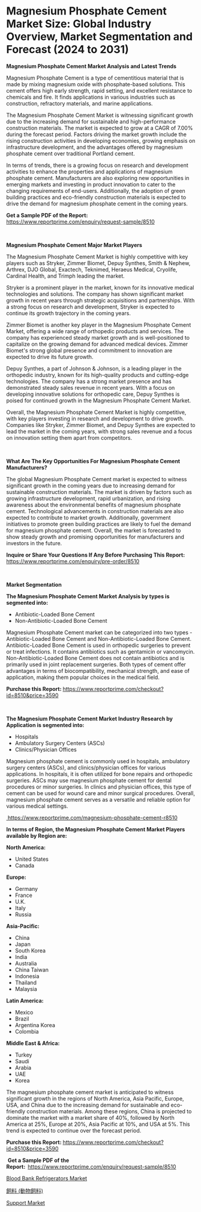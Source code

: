 <p><h1>Magnesium Phosphate Cement Market Size: Global Industry Overview, Market Segmentation and Forecast (2024 to 2031)</h1></p><p><strong>Magnesium Phosphate Cement Market Analysis and Latest Trends</strong></p>
<p><p>Magnesium Phosphate Cement is a type of cementitious material that is made by mixing magnesium oxide with phosphate-based solutions. This cement offers high early strength, rapid setting, and excellent resistance to chemicals and fire. It finds applications in various industries such as construction, refractory materials, and marine applications.</p><p>The Magnesium Phosphate Cement Market is witnessing significant growth due to the increasing demand for sustainable and high-performance construction materials. The market is expected to grow at a CAGR of 7.00% during the forecast period. Factors driving the market growth include the rising construction activities in developing economies, growing emphasis on infrastructure development, and the advantages offered by magnesium phosphate cement over traditional Portland cement.</p><p>In terms of trends, there is a growing focus on research and development activities to enhance the properties and applications of magnesium phosphate cement. Manufacturers are also exploring new opportunities in emerging markets and investing in product innovation to cater to the changing requirements of end-users. Additionally, the adoption of green building practices and eco-friendly construction materials is expected to drive the demand for magnesium phosphate cement in the coming years.</p></p>
<p><strong>Get a Sample PDF of the Report:&nbsp;</strong> <a href="https://www.reportprime.com/enquiry/request-sample/8510">https://www.reportprime.com/enquiry/request-sample/8510</a></p>
<p>&nbsp;</p>
<p><strong>Magnesium Phosphate Cement Major Market Players</strong></p>
<p><p>The Magnesium Phosphate Cement Market is highly competitive with key players such as Stryker, Zimmer Biomet, Depuy Synthes, Smith & Nephew, Arthrex, DJO Global, Exactech, Teknimed, Heraeus Medical, Cryolife, Cardinal Health, and Trimph leading the market. </p><p>Stryker is a prominent player in the market, known for its innovative medical technologies and solutions. The company has shown significant market growth in recent years through strategic acquisitions and partnerships. With a strong focus on research and development, Stryker is expected to continue its growth trajectory in the coming years.</p><p>Zimmer Biomet is another key player in the Magnesium Phosphate Cement Market, offering a wide range of orthopedic products and services. The company has experienced steady market growth and is well-positioned to capitalize on the growing demand for advanced medical devices. Zimmer Biomet's strong global presence and commitment to innovation are expected to drive its future growth.</p><p>Depuy Synthes, a part of Johnson & Johnson, is a leading player in the orthopedic industry, known for its high-quality products and cutting-edge technologies. The company has a strong market presence and has demonstrated steady sales revenue in recent years. With a focus on developing innovative solutions for orthopedic care, Depuy Synthes is poised for continued growth in the Magnesium Phosphate Cement Market.</p><p>Overall, the Magnesium Phosphate Cement Market is highly competitive, with key players investing in research and development to drive growth. Companies like Stryker, Zimmer Biomet, and Depuy Synthes are expected to lead the market in the coming years, with strong sales revenue and a focus on innovation setting them apart from competitors.</p></p>
<p>&nbsp;</p>
<p><strong>What Are The Key Opportunities For Magnesium Phosphate Cement Manufacturers?</strong></p>
<p><p>The global Magnesium Phosphate Cement market is expected to witness significant growth in the coming years due to increasing demand for sustainable construction materials. The market is driven by factors such as growing infrastructure development, rapid urbanization, and rising awareness about the environmental benefits of magnesium phosphate cement. Technological advancements in construction materials are also expected to contribute to market growth. Additionally, government initiatives to promote green building practices are likely to fuel the demand for magnesium phosphate cement. Overall, the market is forecasted to show steady growth and promising opportunities for manufacturers and investors in the future.</p></p>
<p><strong>Inquire or Share Your Questions If Any Before Purchasing This Report:</strong> <a href="https://www.reportprime.com/enquiry/pre-order/8510">https://www.reportprime.com/enquiry/pre-order/8510</a></p>
<p>&nbsp;</p>
<p><strong>Market Segmentation</strong></p>
<p><strong>The Magnesium Phosphate Cement Market Analysis by types is segmented into:</strong></p>
<p><ul><li>Antibiotic-Loaded Bone Cement</li><li>Non-Antibiotic-Loaded Bone Cement</li></ul></p>
<p><p>Magnesium Phosphate Cement market can be categorized into two types - Antibiotic-Loaded Bone Cement and Non-Antibiotic-Loaded Bone Cement. Antibiotic-Loaded Bone Cement is used in orthopedic surgeries to prevent or treat infections. It contains antibiotics such as gentamicin or vancomycin. Non-Antibiotic-Loaded Bone Cement does not contain antibiotics and is primarily used in joint replacement surgeries. Both types of cement offer advantages in terms of biocompatibility, mechanical strength, and ease of application, making them popular choices in the medical field.</p></p>
<p><strong>Purchase this Report:&nbsp;</strong><a href="https://www.reportprime.com/checkout?id=8510&price=3590">https://www.reportprime.com/checkout?id=8510&price=3590</a></p>
<p>&nbsp;</p>
<p><strong>The Magnesium Phosphate Cement Market Industry Research by Application is segmented into:</strong></p>
<p><ul><li>Hospitals</li><li>Ambulatory Surgery Centers (ASCs)</li><li>Clinics/Physician Offices</li></ul></p>
<p><p>Magnesium phosphate cement is commonly used in hospitals, ambulatory surgery centers (ASCs), and clinics/physician offices for various applications. In hospitals, it is often utilized for bone repairs and orthopedic surgeries. ASCs may use magnesium phosphate cement for dental procedures or minor surgeries. In clinics and physician offices, this type of cement can be used for wound care and minor surgical procedures. Overall, magnesium phosphate cement serves as a versatile and reliable option for various medical settings.</p></p>
<p><a href="https://www.reportprime.com/magnesium-phosphate-cement-r8510">&nbsp;https://www.reportprime.com/magnesium-phosphate-cement-r8510</a></p>
<p><strong>In terms of Region, the Magnesium Phosphate Cement Market Players available by Region are:</strong></p>
<p>
    <p> <strong> North America: </strong>
        <ul>
            <li>United States</li>
            <li>Canada</li>
        </ul>
        </p> 
    <p> <strong> Europe: </strong>
        <ul>
            <li>Germany</li>
            <li>France</li>
            <li>U.K.</li>
            <li>Italy</li>
            <li>Russia</li>
        </ul>
        </p> 
    <p> <strong> Asia-Pacific: </strong>
        <ul>
            <li>China</li>
            <li>Japan</li>
            <li>South Korea</li>
            <li>India</li>
            <li>Australia</li>
            <li>China Taiwan</li>
            <li>Indonesia</li>
            <li>Thailand</li>
            <li>Malaysia</li>
        </ul>
        </p> 
    <p> <strong> Latin America: </strong>
        <ul>
            <li>Mexico</li>
            <li>Brazil</li>
            <li>Argentina Korea</li>
            <li>Colombia</li>
        </ul>
        </p> 
    <p> <strong> Middle East & Africa: </strong>
        <ul>
            <li>Turkey</li>
            <li>Saudi</li>
            <li>Arabia</li>
            <li>UAE</li>
            <li>Korea</li>
        </ul>
    </p>
    </p>
<p><p>The magnesium phosphate cement market is anticipated to witness significant growth in the regions of North America, Asia Pacific, Europe, USA, and China due to the increasing demand for sustainable and eco-friendly construction materials. Among these regions, China is projected to dominate the market with a market share of 40%, followed by North America at 25%, Europe at 20%, Asia Pacific at 10%, and USA at 5%. This trend is expected to continue over the forecast period.</p></p>
<p><strong>Purchase this Report: </strong><a href="https://www.reportprime.com/checkout?id=8510&price=3590">https://www.reportprime.com/checkout?id=8510&price=3590</a></p>
<p>&nbsp;<strong>Get a Sample PDF of the Report:&nbsp;&nbsp;</strong><a href="https://www.reportprime.com/enquiry/request-sample/8510">https://www.reportprime.com/enquiry/request-sample/8510</a></p>
<p><strong></strong></p>
<p><p><a href="https://github.com/lawrenceWatkins654/Market-Research-Report-List-1/blob/main/blood-bank-refrigerators-market.md">Blood Bank Refrigerators Market</a></p><p><a href="https://medium.com/@melliestracke2023/%E9%A3%BC%E6%96%99-%E5%8B%95%E7%89%A9%E7%94%A8%E9%A3%BC%E6%96%99-%E5%B8%82%E5%A0%B4-2024%E5%B9%B4%E3%81%8B%E3%82%892031%E5%B9%B4%E3%81%BE%E3%81%A7%E3%81%AE%E6%A5%AD%E7%95%8C%E5%8B%95%E5%90%91%E3%81%A8%E4%BA%88%E6%B8%AC-4bed9d1c0273">飼料 (動物飼料)</a></p><p><a href="https://github.com/francesprichey/Market-Research-Report-List-1/blob/main/support-market.md">Support Market</a></p></p>